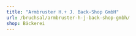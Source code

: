 ```yaml
---
title: "Armbruster H.+ J. Back-Shop GmbH"
url: /bruchsal/armbruster-h-j-back-shop-gmbh/
shop: Bäckerei
---
```

